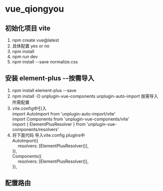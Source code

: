 # vue_qiongyou
## 初始化项目 vite
1. npm create vue@latest
2. 具体配置 yes or no
3. npm install
4. npm run dev
5. npm install --save normalize.css

## 安装 element-plus --按需导入
1.  npm install element-plus --save
2.  npm install -D unplugin-vue-components unplugin-auto-import 按需导入所需配置
3.  vite.config中引入   
    import AutoImport from 'unplugin-auto-import/vite'  
    import Components from 'unplugin-vue-components/vite'  
    import { ElementPlusResolver } from 'unplugin-vue-components/resolvers'  
4.  将下面代码 导入vite.config plugins中  
    AutoImport({  
      &emsp; resolvers: [ElementPlusResolver()],  
    }),  
    Components({  
      &emsp; resolvers: [ElementPlusResolver()],  
    }),
   
## 配置路由





